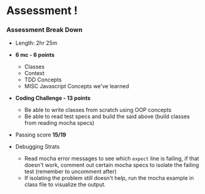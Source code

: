 # Assessment ! 
### Assessment Break Down
- Length: 2hr 25m
- **6 mc - 6 points**
  - Classes
  - Context
  - TDD Concepts
  - MISC Javascript Concepts we've learned
- **Coding Challenge - 13 points**
  - Be able to write classes from scratch using OOP concepts 
  - Be able to read test specs and build the said above (build classes from reading mocha specs)
- Passing score **15/19**

- Debugging Strats
  - Read mocha error messages to see which `expect` line is failing, if that doesn't work, comment out certain mocha specs to isolate the failing test (remember to uncomment after)
  - If isolating the problem still doesn't help, run the mocha example in class file to visualize the output.